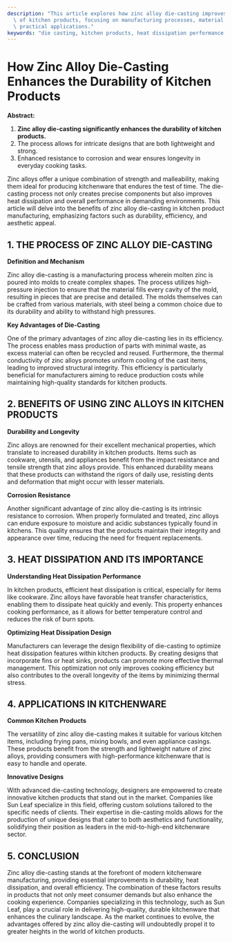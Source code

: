 ```yaml
---
description: "This article explores how zinc alloy die-casting improves the durability and performance\
  \ of kitchen products, focusing on manufacturing processes, material benefits, and\
  \ practical applications."
keywords: "die casting, kitchen products, heat dissipation performance, heat dissipation efficiency"
---
```

# How Zinc Alloy Die-Casting Enhances the Durability of Kitchen Products

**Abstract:**

1. **Zinc alloy die-casting significantly enhances the durability of kitchen products.** 
2. The process allows for intricate designs that are both lightweight and strong.
3. Enhanced resistance to corrosion and wear ensures longevity in everyday cooking tasks.

Zinc alloys offer a unique combination of strength and malleability, making them ideal for producing kitchenware that endures the test of time. The die-casting process not only creates precise components but also improves heat dissipation and overall performance in demanding environments. This article will delve into the benefits of zinc alloy die-casting in kitchen product manufacturing, emphasizing factors such as durability, efficiency, and aesthetic appeal.

## 1. THE PROCESS OF ZINC ALLOY DIE-CASTING

**Definition and Mechanism**

Zinc alloy die-casting is a manufacturing process wherein molten zinc is poured into molds to create complex shapes. The process utilizes high-pressure injection to ensure that the material fills every cavity of the mold, resulting in pieces that are precise and detailed. The molds themselves can be crafted from various materials, with steel being a common choice due to its durability and ability to withstand high pressures.

**Key Advantages of Die-Casting**

One of the primary advantages of zinc alloy die-casting lies in its efficiency. The process enables mass production of parts with minimal waste, as excess material can often be recycled and reused. Furthermore, the thermal conductivity of zinc alloys promotes uniform cooling of the cast items, leading to improved structural integrity. This efficiency is particularly beneficial for manufacturers aiming to reduce production costs while maintaining high-quality standards for kitchen products.

## 2. BENEFITS OF USING ZINC ALLOYS IN KITCHEN PRODUCTS

**Durability and Longevity**

Zinc alloys are renowned for their excellent mechanical properties, which translate to increased durability in kitchen products. Items such as cookware, utensils, and appliances benefit from the impact resistance and tensile strength that zinc alloys provide. This enhanced durability means that these products can withstand the rigors of daily use, resisting dents and deformation that might occur with lesser materials.

**Corrosion Resistance**

Another significant advantage of zinc alloy die-casting is its intrinsic resistance to corrosion. When properly formulated and treated, zinc alloys can endure exposure to moisture and acidic substances typically found in kitchens. This quality ensures that the products maintain their integrity and appearance over time, reducing the need for frequent replacements.

## 3. HEAT DISSIPATION AND ITS IMPORTANCE

**Understanding Heat Dissipation Performance**

In kitchen products, efficient heat dissipation is critical, especially for items like cookware. Zinc alloys have favorable heat transfer characteristics, enabling them to dissipate heat quickly and evenly. This property enhances cooking performance, as it allows for better temperature control and reduces the risk of burn spots.

**Optimizing Heat Dissipation Design**

Manufacturers can leverage the design flexibility of die-casting to optimize heat dissipation features within kitchen products. By creating designs that incorporate fins or heat sinks, products can promote more effective thermal management. This optimization not only improves cooking efficiency but also contributes to the overall longevity of the items by minimizing thermal stress.

## 4. APPLICATIONS IN KITCHENWARE

**Common Kitchen Products**

The versatility of zinc alloy die-casting makes it suitable for various kitchen items, including frying pans, mixing bowls, and even appliance casings. These products benefit from the strength and lightweight nature of zinc alloys, providing consumers with high-performance kitchenware that is easy to handle and operate.

**Innovative Designs**

With advanced die-casting technology, designers are empowered to create innovative kitchen products that stand out in the market. Companies like Sun Leaf specialize in this field, offering custom solutions tailored to the specific needs of clients. Their expertise in die-casting molds allows for the production of unique designs that cater to both aesthetics and functionality, solidifying their position as leaders in the mid-to-high-end kitchenware sector.

## 5. CONCLUSION

Zinc alloy die-casting stands at the forefront of modern kitchenware manufacturing, providing essential improvements in durability, heat dissipation, and overall efficiency. The combination of these factors results in products that not only meet consumer demands but also enhance the cooking experience. Companies specializing in this technology, such as Sun Leaf, play a crucial role in delivering high-quality, durable kitchenware that enhances the culinary landscape. As the market continues to evolve, the advantages offered by zinc alloy die-casting will undoubtedly propel it to greater heights in the world of kitchen products.
